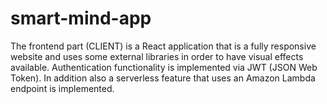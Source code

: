 # smart-mind-app
The frontend part (CLIENT) is a React application that is a fully responsive website and uses some external libraries in order to have visual effects available. Authentication functionality is implemented via JWT (JSON Web Token). In addition also a serverless feature that uses an Amazon Lambda endpoint is implemented.

